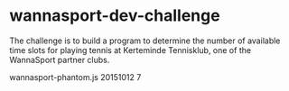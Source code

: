 # wannasport-dev-challenge
The challenge is to build a program to determine the number of available time slots for playing tennis at Kerteminde Tennisklub, one of the WannaSport partner clubs.

wannasport-phantom.js 20151012 7
